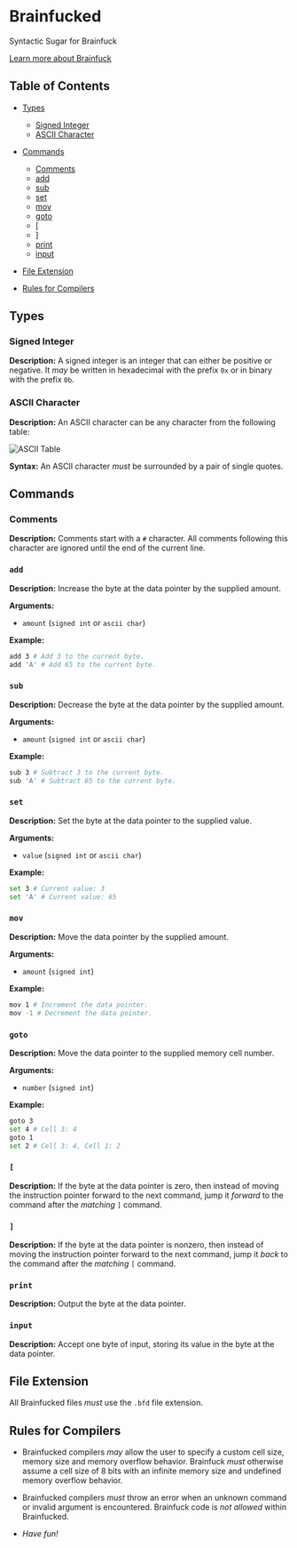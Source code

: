 # Brainfucked

Syntactic Sugar for Brainfuck

[Learn more about Brainfuck](https://en.wikipedia.org/wiki/Brainfuck)

## Table of Contents

- [Types](#types)

  - [Signed Integer](#signed-integer)
  - [ASCII Character](#ascii-character)

- [Commands](#commands)

  - [Comments](#comments)
  - [add](#add)
  - [sub](#sub)
  - [set](#set)
  - [mov](#mov)
  - [goto](#goto)
  - [\[](#[)
  - [\]](#])
  - [print](#print)
  - [input](#input)

- [File Extension](#file-extension)

- [Rules for Compilers](#rules-for-compilers)

## Types

### Signed Integer

**Description:** A signed integer is an integer that can either be positive or negative. It _may_ be written in hexadecimal with the prefix `0x` or in binary with the prefix `0b`.

### ASCII Character

**Description:** An ASCII character can be any character from the following table:

![ASCII Table](https://upload.wikimedia.org/wikipedia/commons/c/cf/USASCII_code_chart.png)

**Syntax:** An ASCII character _must_ be surrounded by a pair of single quotes.

## Commands

### Comments

**Description:** Comments start with a `#` character. All comments following this character are ignored until the end of the current line.

### `add`

**Description:** Increase the byte at the data pointer by the supplied amount.

**Arguments:**

- `amount` (`signed int` or `ascii char`)

**Example:**

```bash
add 3 # Add 3 to the current byte.
add 'A' # Add 65 to the current byte.
```

### `sub`

**Description:** Decrease the byte at the data pointer by the supplied amount.

**Arguments:**

- `amount` (`signed int` or `ascii char`)

**Example:**

```bash
sub 3 # Subtract 3 to the current byte.
sub 'A' # Subtract 65 to the current byte.
```

### `set`

**Description:** Set the byte at the data pointer to the supplied value.

**Arguments:**

- `value` (`signed int` or `ascii char`)

**Example:**

```bash
set 3 # Current value: 3
set 'A' # Current value: 65
```

### `mov`

**Description:** Move the data pointer by the supplied amount.

**Arguments:**

- `amount` (`signed int`)

**Example:**

```bash
mov 1 # Increment the data pointer.
mov -1 # Decrement the data pointer.
```

### `goto`

**Description:** Move the data pointer to the supplied memory cell number.

**Arguments:**

- `number` (`signed int`)

**Example:**

```bash
goto 3
set 4 # Cell 3: 4
goto 1
set 2 # Cell 3: 4, Cell 1: 2
```

### `[`

**Description:** If the byte at the data pointer is zero, then instead of moving the instruction pointer forward to the next command, jump it _forward_ to the command after the _matching_ `]` command.

### `]`

**Description:** If the byte at the data pointer is nonzero, then instead of moving the instruction pointer forward to the next command, jump it _back_ to the command after the _matching_ `[` command.

### `print`

**Description:** Output the byte at the data pointer.

### `input`

**Description:** Accept one byte of input, storing its value in the byte at the data pointer.

## File Extension

All Brainfucked files _must_ use the `.bfd` file extension.

## Rules for Compilers

- Brainfucked compilers _may_ allow the user to specify a custom cell size, memory size and memory overflow behavior. Brainfuck _must_ otherwise assume a cell size of 8 bits with an infinite memory size and undefined memory overflow behavior.

- Brainfucked compilers _must_ throw an error when an unknown command or invalid argument is encountered. Brainfuck code is _not allowed_ within Brainfucked.

- _Have fun!_
